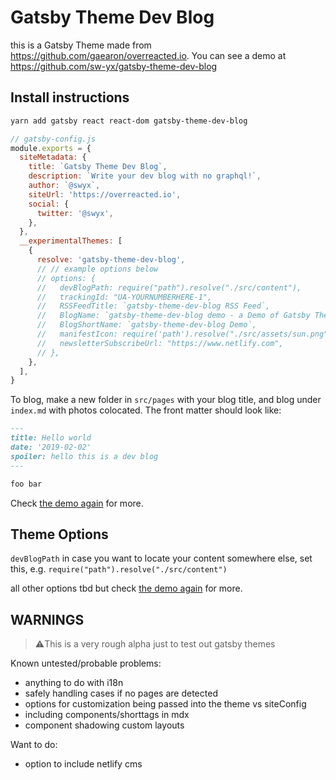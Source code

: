 # Gatsby Theme Dev Blog

this is a Gatsby Theme made from https://github.com/gaearon/overreacted.io. You can see a demo at https://github.com/sw-yx/gatsby-theme-dev-blog

## Install instructions

```bash
yarn add gatsby react react-dom gatsby-theme-dev-blog
```

```js
// gatsby-config.js
module.exports = {
  siteMetadata: {
    title: `Gatsby Theme Dev Blog`,
    description: `Write your dev blog with no graphql!`,
    author: `@swyx`,
    siteUrl: 'https://overreacted.io',
    social: {
      twitter: '@swyx',
    },
  },
  __experimentalThemes: [
    {
      resolve: 'gatsby-theme-dev-blog',
      // // example options below
      // options: {
      //   devBlogPath: require("path").resolve("./src/content"),
      //   trackingId: "UA-YOURNUMBERHERE-1",
      //   RSSFeedTitle: `gatsby-theme-dev-blog RSS Feed`,
      //   BlogName: `gatsby-theme-dev-blog demo - a Demo of Gatsby Themes`,
      //   BlogShortName: `gatsby-theme-dev-blog Demo`,
      //   manifestIcon: require('path').resolve("./src/assets/sun.png"),
      //   newsletterSubscribeUrl: "https://www.netlify.com",
      // },
    },
  ],
}
```

To blog, make a new folder in `src/pages` with your blog title, and blog under `index.md` with photos colocated. The front matter should look like:

```md
---
title: Hello world
date: '2019-02-02'
spoiler: hello this is a dev blog
---

foo bar
```

Check [the demo again](https://github.com/sw-yx/gatsby-theme-dev-blog) for more.

## Theme Options

`devBlogPath` in case you want to locate your content somewhere else, set this, e.g. `require("path").resolve("./src/content")`

all other options tbd but check [the demo again](https://github.com/sw-yx/gatsby-theme-dev-blog) for more.

## WARNINGS

> ⚠️This is a very rough alpha just to test out gatsby themes

Known untested/probable problems:

- anything to do with i18n
- safely handling cases if no pages are detected
- options for customization being passed into the theme vs siteConfig
- including components/shorttags in mdx
- component shadowing custom layouts

Want to do:

- option to include netlify cms
